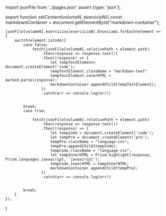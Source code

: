 import jsonFile from '../pages.json' assert {type: 'json'};


export function setContent(volumeN, exercicioN){
    const markdownContainer = document.getElementById("markdown-container");

    jsonFile[volumeN].exercicios[exercicioN].Enunciado.forEach(element => {
        switch(element.isCode){
            case false:
                fetch(jsonFile[volumeN].relativePath + element.path)
                    .then(response => response.text())
                    .then((response) => {
                        let tempTextElement= document.createElement('code');
                        tempTextElement.className = "markdown-text"
                        tempTextElement.innerHTML = marked.parse(response);
                        markdownContainer.appendChild(tempTextElement);
                    })
                    .catch(err => console.log(err))
            
    
            break;
            case true:
                
                fetch(jsonFile[volumeN].relativePath + element.path)
                    .then(response => response.text())
                    .then((response) => {
                        let tempCode = document.createElement('code');
                        let tempPre = document.createElement('pre');
                        tempPre.className = "language-css";
                        tempPre.appendChild(tempCode);
                        tempCode.className = "language-css";
                        let tempInnerHTML = Prism.highlight(response, Prism.languages.javascript, 'javascript');
                        tempCode.innerHTML = tempInnerHTML;
                        markdownContainer.appendChild(tempPre);
                    })
                    .catch(err => console.log(err))
    
    
            break;
        }
    });
    


}
